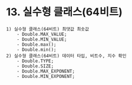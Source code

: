 # 13. 실수형 클래스(64비트)
    1) 실수형 클래스(64비트) 최댓값 최솟값
        - Double.MAX_VALUE;
        - Double.MIN_VALUE;
        - Double.max();
        - Double.min();
    2) 실수형 클래스(64비트) 데이터 타입, 비트수, 지수 확인
        - Double.TYPE;
        - Double.SIZE;
        - Double.MAX_EXPONENT;
        - Double.MIN_EXPONENT;